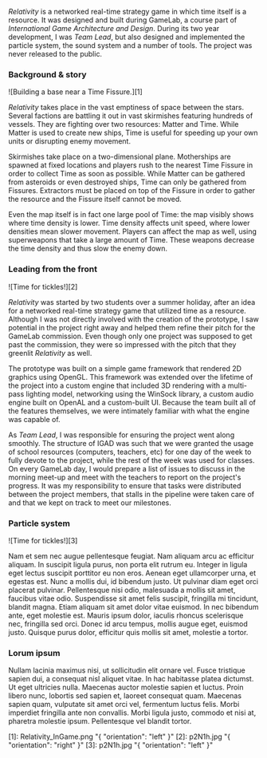 _Relativity_ is a networked real-time strategy game in which time itself is a resource. It was designed and built during GameLab, a course part of _International Game Architecture and Design_. During its two year development, I was _Team Lead_, but also designed and implemented the particle system, the sound system and a number of tools. The project was never released to the public.

### Background & story ###

![Building a base near a Time Fissure.][1]

_Relativity_ takes place in the vast emptiness of space between the stars. Several factions are battling it out in vast skirmishes featuring hundreds of vessels. They are fighting over two resources: Matter and Time. While Matter is used to create new ships, Time is useful for speeding up your own units or disrupting enemy movement.

Skirmishes take place on a two-dimensional plane. Motherships are spawned at fixed locations and players rush to the nearest Time Fissure in order to collect Time as soon as possible. While Matter can be gathered from asteroids or even destroyed ships, Time can only be gathered from Fissures. Extractors must be placed on top of the Fissure in order to gather the resource and the Fissure itself cannot be moved.

Even the map itself is in fact one large pool of Time: the map visibly shows where time density is lower. Time density affects unit speed, where lower densities mean slower movement. Players can affect the map as well, using superweapons that take a large amount of Time. These weapons decrease the time density and thus slow the enemy down.

### Leading from the front ###

![Time for tickles!][2]

_Relativity_ was started by two students over a summer holiday, after an idea for a networked real-time strategy game that utilized time as a resource. Although I was not directly involved with the creation of the prototype, I saw potential in the project right away and helped them refine their pitch for the GameLab commission. Even though only one project was supposed to get past the commission, they were so impressed with the pitch that they greenlit _Relativity_ as well.

The prototype was built on a simple game framework that rendered 2D graphics using OpenGL. This framework was extended over the lifetime of the project into a custom engine that included 3D rendering with a multi-pass lighting model, networking using the WinSock library, a custom audio engine built on OpenAL and a custom-built UI. Because the team built all of the features themselves, we were intimately familiar with what the engine was capable of.

As _Team Lead_, I was responsible for ensuring the project went along smoothly. The structure of IGAD was such that we were granted the usage of school resources (computers, teachers, etc) for one day of the week to fully devote to the project, while the rest of the week was used for classes. On every GameLab day, I would prepare a list of issues to discuss in the morning meet-up and meet with the teachers to report on the project's progress. It was my responsibility to ensure that tasks were distributed between the project members, that stalls in the pipeline were taken care of and that we kept on track to meet our milestones.

### Particle system ###

![Time for tickles!][3]

Nam et sem nec augue pellentesque feugiat. Nam aliquam arcu ac efficitur aliquam. In suscipit ligula purus, non porta elit rutrum eu. Integer in ligula eget lectus suscipit porttitor eu non eros. Aenean eget ullamcorper urna, et egestas est. Nunc a mollis dui, id bibendum justo. Ut pulvinar diam eget orci placerat pulvinar. Pellentesque nisi odio, malesuada a mollis sit amet, faucibus vitae odio. Suspendisse sit amet felis suscipit, fringilla mi tincidunt, blandit magna. Etiam aliquam sit amet dolor vitae euismod. In nec bibendum ante, eget molestie est. Mauris ipsum dolor, iaculis rhoncus scelerisque nec, fringilla sed orci. Donec id arcu tempus, mollis augue eget, euismod justo. Quisque purus dolor, efficitur quis mollis sit amet, molestie a tortor.

### Lorum ipsum ###

Nullam lacinia maximus nisi, ut sollicitudin elit ornare vel. Fusce tristique sapien dui, a consequat nisl aliquet vitae. In hac habitasse platea dictumst. Ut eget ultricies nulla. Maecenas auctor molestie sapien et luctus. Proin libero nunc, lobortis sed sapien et, laoreet consequat quam. Maecenas sapien quam, vulputate sit amet orci vel, fermentum luctus felis. Morbi imperdiet fringilla ante non convallis. Morbi ligula justo, commodo et nisi at, pharetra molestie ipsum. Pellentesque vel blandit tortor.

[1]: Relativity_InGame.png "{ "orientation": "left" }"
[2]: p2N1h.jpg "{ "orientation": "right" }"
[3]: p2N1h.jpg "{ "orientation": "left" }"